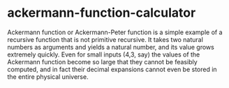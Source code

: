 # ackermann-function-calculator
 Ackermann function or Ackermann-Peter function is a simple example of a recursive function that is not primitive recursive. It takes two natural numbers as arguments and yields a natural number, and its value grows extremely quickly.
Even for small inputs (4,3, say) the values of the Ackermann function become so large that they cannot be feasibly computed, and in fact their decimal expansions cannot even be stored in the entire physical universe.
